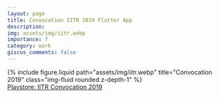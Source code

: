```yaml
---
layout: page
title: Convocation IITR 2019 Flutter App
description:
img: assets/img/iitr.webp
importance: 7
category: work
giscus_comments: false
---
```


<div class="row">
    <div class="col-sm mt-3 mt-md-0">
        {% include figure.liquid path="assets/img/iitr.webp" title="Convocation 2019" class="img-fluid rounded z-depth-1" %}
    </div>
</div>
<div class="caption">
    <a href="https://play.google.com/store/apps/details?id=in.ac.iitr.mdg.convocation&hl=en">Playstore: IITR Convocation 2019</a>
</div>